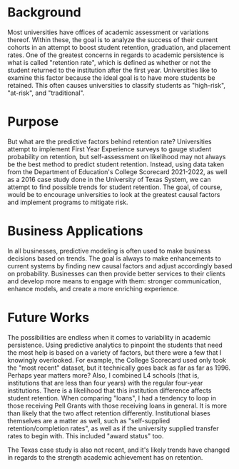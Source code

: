 # Background
Most universities have offices of academic assessment or variations thereof. Within these, the goal is to analyze the success of their current cohorts in an attempt to boost student retention, graduation, and placement rates.
One of the greatest concerns in regards to academic persistence is what is called "retention rate", which is defined as whether or not the student returned to the institution after the first year.
Universities like to examine this factor because the ideal goal is to have more students be retained. This often causes universities to classify students as "high-risk", "at-risk", and "traditional". 

# Purpose
But what are the predictive factors behind retention rate? Universities attempt to implement First Year Experience surveys to gauge student probability on retention, but self-assessment on likelihood may not always be the best method to predict student retention.
Instead, using data taken from the Department of Education's College Scorecard 2021-2022, as well as a 2016 case study done in the University of Texas System, we can attempt to find possible trends for student retention. 
The goal, of course, would be to encourage universities to look at the greatest causal factors and implement programs to mitigate risk. 

# Business Applications
In all businesses, predictive modeling is often used to make business decisions based on trends. The goal is always to make enhancements to current systems by finding new causal factors and adjust accordingly based on probability. 
Businesses can then provide better services to their clients and develop more means to engage with them: stronger communication, enhance models, and create a more enriching experience.

# Future Works 
The possibilities are endless when it comes to variability in academic persistence. Using predictive analytics to pinpoint the students that need the most help is based on a variety of factors, but there were a few that I knowingly overlooked.
For example, the College Scorecard used only took the "most recent" dataset, but it technically goes back as far as far as 1996. Perhaps year matters more? 
Also, I combined L4 schools (that is, institutions that are less than four years) with the regular four-year institutions. There is a likelihood that this institution difference affects student retention. 
When comparing "loans", I had a tendency to loop in those receiving Pell Grants with those receiving loans in general. It is more than likely that the two affect retention differently. 
Institutional biases themselves are a matter as well, such as "self-supplied retention/completion rates", as well as if the university supplied transfer rates to begin with. This included "award status" too.

The Texas case study is also not recent, and it's likely trends have changed in regards to the strength academic achievement has on retention.
